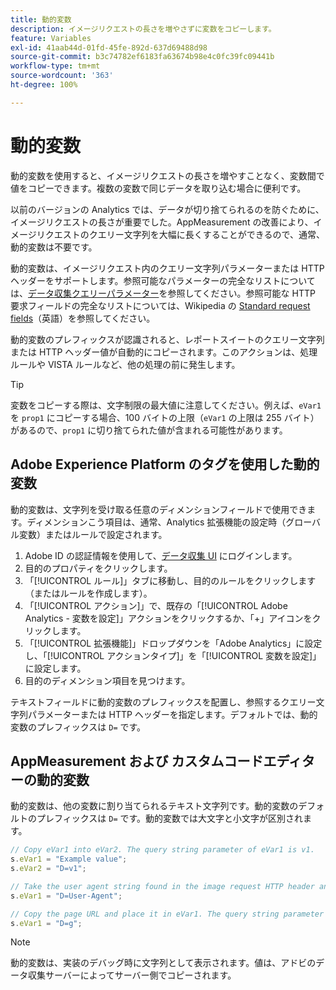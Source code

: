 ```yaml
---
title: 動的変数
description: イメージリクエストの長さを増やさずに変数をコピーします。
feature: Variables
exl-id: 41aab44d-01fd-45fe-892d-637d69488d98
source-git-commit: b3c74782ef6183fa63674b98e4c0fc39fc09441b
workflow-type: tm+mt
source-wordcount: '363'
ht-degree: 100%

---
```


# 動的変数

動的変数を使用すると、イメージリクエストの長さを増やすことなく、変数間で値をコピーできます。複数の変数で同じデータを取り込む場合に便利です。

以前のバージョンの Analytics では、データが切り捨てられるのを防ぐために、イメージリクエストの長さが重要でした。AppMeasurement の改善により、イメージリクエストのクエリー文字列を大幅に長くすることができるので、通常、動的変数は不要です。

動的変数は、イメージリクエスト内のクエリー文字列パラメーターまたは HTTP ヘッダーをサポートします。参照可能なパラメーターの完全なリストについては、[データ収集クエリーパラメーター](../../validate/query-parameters.md)を参照してください。参照可能な HTTP 要求フィールドの完全なリストについては、Wikipedia の [Standard request fields](https://en.wikipedia.org/wiki/List_of_HTTP_header_fields#Request_fields)（英語）を参照してください。

動的変数のプレフィックスが認識されると、レポートスイートのクエリー文字列または HTTP ヘッダー値が自動的にコピーされます。このアクションは、処理ルールや VISTA ルールなど、他の処理の前に発生します。

>[!TIP]
>
> 変数をコピーする際は、文字制限の最大値に注意してください。例えば、`eVar1` を `prop1` にコピーする場合、100 バイトの上限（`eVar1` の上限は 255 バイト）があるので、`prop1` に切り捨てられた値が含まれる可能性があります。

## Adobe Experience Platform のタグを使用した動的変数

動的変数は、文字列を受け取る任意のディメンションフィールドで使用できます。ディメンションこう項目は、通常、Analytics 拡張機能の設定時（グローバル変数）またはルールで設定されます。

1. Adobe ID の認証情報を使用して、[データ収集 UI](https://experience.adobe.com/data-collection) にログインします。
2. 目的のプロパティをクリックします。
3. 「[!UICONTROL ルール]」タブに移動し、目的のルールをクリックします（またはルールを作成します）。
4. 「[!UICONTROL アクション]」で、既存の「[!UICONTROL Adobe Analytics - 変数を設定]」アクションをクリックするか、「+」アイコンをクリックします。
5. 「[!UICONTROL 拡張機能]」ドロップダウンを「Adobe Analytics」に設定し、「[!UICONTROL アクションタイプ]」を「[!UICONTROL 変数を設定]」に設定します。
6. 目的のディメンション項目を見つけます。

テキストフィールドに動的変数のプレフィックスを配置し、参照するクエリー文字列パラメーターまたは HTTP ヘッダーを指定します。デフォルトでは、動的変数のプレフィックスは `D=` です。

## AppMeasurement および カスタムコードエディターの動的変数

動的変数は、他の変数に割り当てられるテキスト文字列です。動的変数のデフォルトのプレフィックスは `D=` です。動的変数では大文字と小文字が区別されます。

```js
// Copy eVar1 into eVar2. The query string parameter of eVar1 is v1.
s.eVar1 = "Example value";
s.eVar2 = "D=v1";

// Take the user agent string found in the image request HTTP header and place it in eVar1.
s.eVar1 = "D=User-Agent";

// Copy the page URL and place it in eVar1. The query string parameter of page URL is g.
s.eVar1 = "D=g";
```

>[!NOTE]
>
> 動的変数は、実装のデバッグ時に文字列として表示されます。値は、アドビのデータ収集サーバーによってサーバー側でコピーされます。
